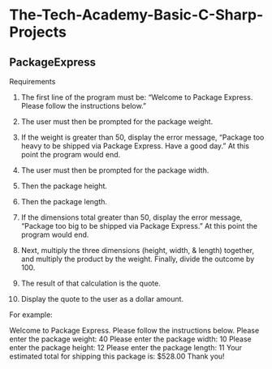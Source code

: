 # The-Tech-Academy-Basic-C-Sharp-Projects
## PackageExpress
Requirements

1. The first line of the program must be: “Welcome to Package Express. Please follow the instructions below.” 

2. The user must then be prompted for the package weight. 

3. If the weight is greater than 50, display the error message, “Package too heavy to be shipped via Package Express. Have a good day.” At this point the program would end. 

4. The user must then be prompted for the package width. 

5. Then the package height. 

6. Then the package length. 
7. If the dimensions total greater than 50, display the error message, “Package too big to be shipped via Package Express.” At this point the program would end. 

8. Next, multiply the three dimensions (height, width, & length) together, and multiply the product by the weight. Finally, divide the outcome by 100. 

9. The result of that calculation is the quote. 

10. Display the quote to the user as a dollar amount. 

For example: 

Welcome to Package Express. Please follow the instructions below.
Please enter the package weight:
40
Please enter the package width:
10
Please enter the package height:
 12
Please enter the package length:
 11
Your estimated total for shipping this package is: $528.00
Thank you!

